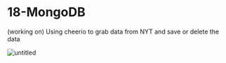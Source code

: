 # 18-MongoDB
(working on) Using cheerio to grab data from NYT and save or delete the data

![untitled](https://user-images.githubusercontent.com/12276056/32309705-df3d5c3e-bf63-11e7-95c0-6de55f45dc8d.png)
